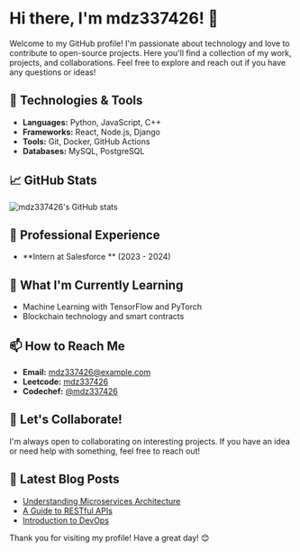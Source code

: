 # Hi there, I'm mdz337426! 👋

Welcome to my GitHub profile! I'm passionate about technology and love to contribute to open-source projects. Here you'll find a collection of my work, projects, and collaborations. Feel free to explore and reach out if you have any questions or ideas!

## 🔧 Technologies & Tools

- **Languages:** Python, JavaScript, C++
- **Frameworks:** React, Node.js, Django
- **Tools:** Git, Docker, GitHub Actions
- **Databases:** MySQL, PostgreSQL

## 📈 GitHub Stats

![mdz337426's GitHub stats](https://github-readme-stats.vercel.app/api?username=mdz337426&show_icons=true&theme=radical)

## 💼 Professional Experience
- **Intern at Salesforce ** (2023 - 2024)

## 🌱 What I'm Currently Learning
- Machine Learning with TensorFlow and PyTorch
- Blockchain technology and smart contracts

## 📫 How to Reach Me

- **Email:** [mdz337426@example.com](mailto:mdz337426@gmail.com)
- **Leetcode:** [mdz337426](https://leetcode.com/u/Zeeshan8134/)
- **Codechef:** [@mdz337426](https://www.codechef.com/users/zeeshan8134)

## 🤝 Let's Collaborate!

I'm always open to collaborating on interesting projects. If you have an idea or need help with something, feel free to reach out!

## 📝 Latest Blog Posts

- [Understanding Microservices Architecture](https://myblog.com/microservices-architecture)
- [A Guide to RESTful APIs](https://myblog.com/restful-apis)
- [Introduction to DevOps](https://myblog.com/introduction-to-devops)

Thank you for visiting my profile! Have a great day! 😊
